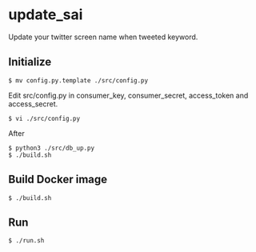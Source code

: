 # update_sai

Update your twitter screen name when tweeted keyword.

## Initialize

```
$ mv config.py.template ./src/config.py
```

Edit src/config.py in consumer_key, consumer_secret, access_token and access_secret.

```
$ vi ./src/config.py
```

After

```
$ python3 ./src/db_up.py
$ ./build.sh
```

## Build Docker image

```
$ ./build.sh
```

## Run

```
$ ./run.sh
```
